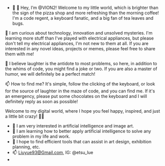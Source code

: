 - 👋 👋 Hey, I’m @VION2! Welcome to my little world, which is brighter than the sign of the pizza shop and more refreshing than the morning coffee! I'm a code regent, a keyboard fanatic, and a big fan of tea leaves and bugs.

🚀 I am curious about technology, innovation and unsolved mysteries. I'm learning more stuff than I've played with electrical appliances, but please don't tell my electrical appliances, I'm not new to them at all. If you are interested in any novel ideas, projects or memes, please feel free to share them with me!

💬 I believe laughter is the antidote to most problems, so here, in addition to the whims of code, you might find a joke or two. If you are also a master of humor, we will definitely be a perfect match!

📫 How to find me? It's simple, follow the clicking of the keyboard, or look for the source of laughter in the maze of code, and you can find me. If it's an emergency, please put some chocolates on the keyboard and I will definitely reply as soon as possible!

Welcome to my digital world, where I hope you feel happy, inspired, and just a little bit crazy! 🚀✨
- 👀 I am very interested in artificial intelligence and image art.
- 🌱 I am learning how to better apply artificial intelligence to solve any problem in my life and work.
- 💞️ I hope to find efficient tools that can assist in art design, exhibition planning, etc.
- 📫 Liuyue93@Gmail.com, IG: @etsu_lue
- 
<!---
VION2/VION2 is a ✨ special ✨ repository because its `README.md` (this file) appears on your GitHub profile.
You can click the Preview link to take a look at your changes.
--->
